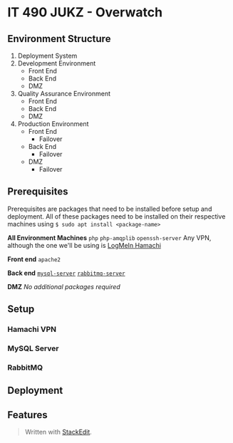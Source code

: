 
# IT 490 JUKZ - Overwatch 
## Environment Structure
1. Deployment System 
2. Development Environment
	* Front End
	* Back End
	* DMZ 
3. Quality Assurance Environment
	* Front End
	* Back End
	* DMZ 
5. Production Environment
	* Front End
		* Failover
	* Back End
		* Failover
	* DMZ 
		* Failover

## Prerequisites
Prerequisites are packages that need to be installed before setup and deployment. All of these packages need to be installed on their respective machines using ``$ sudo apt install <package-name>``

**All Environment Machines**
``php``
``php-amqplib``
``openssh-server``
Any VPN, although the one we'll be using is [LogMeIn Hamachi](#hamachi-vpn) 

**Front end**
``apache2``

**Back end**
[``mysql-server``](#mysql-server)
[``rabbitmq-server``](#rabbitmq)

**DMZ**
_No additional packages required_

## Setup
### Hamachi VPN
### MySQL Server
### RabbitMQ
### 
## Deployment
## Features


> Written with [StackEdit](https://stackedit.io/).
<!--stackedit_data:
eyJoaXN0b3J5IjpbNTUyMDkyODU0LDE4NDU4OTE4OTIsNDMxOD
k5MjAsODU1OTYwMTUsOTI4Njc2OTk3LDExMTU3MzcwNDEsOTAx
Mjk0MzIxLDE0ODA3MTQzOTksLTEzNjEyNjg2MTAsMTI1NzE4Nz
I3NiwxOTQ3OTI2NDIwLC0xNjEwMTMwMTQwLC0zNzg2NDA2Ml19

-->